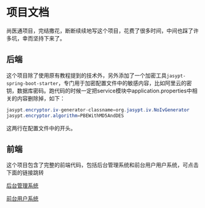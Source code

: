 # 项目文档
尚医通项目，完结撒花，断断续续地写这个项目，花费了很多时间，中间也踩了许多坑，幸而坚持下来了。

## 后端
这个项目除了使用原有教程提到的技术外，另外添加了一个加密工具`jasypt-spring-boot-starter`，专门用于加密配置文件中的敏感内容，比如阿里云的密钥，数据库密码。跑代码的时候一定把service模块中application.properties中相关的内容删除掉，如下：
```java
jasypt.encryptor.iv-generator-classname=org.jasypt.iv.NoIvGenerator
jasypt.encryptor.algorithm=PBEWithMD5AndDES
```
这两行在配置文件中的开头。

## 前端
这个项目包含了完整的前端代码，包括后台管理系统和前台用户用户系统，可点击下面的链接跳转

[后台管理系统](https://github.com/dancvv/hospital_front_end)

[前台用户系统](https://github.com/dancvv/hospital_front_nuxt)
